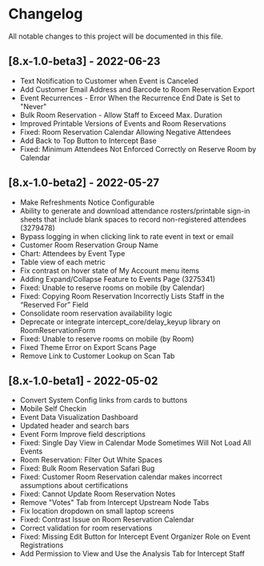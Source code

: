 # Changelog

All notable changes to this project will be documented in this file.

## [8.x-1.0-beta3] - 2022-06-23

- Text Notification to Customer when Event is Canceled
- Add Customer Email Address and Barcode to Room Reservation Export
- Event Recurrences - Error When the Recurrence End Date is Set to "Never"
- Bulk Room Reservation - Allow Staff to Exceed Max. Duration
- Improved Printable Versions of Events and Room Reservations
- Fixed: Room Reservation Calendar Allowing Negative Attendees
- Add Back to Top Button to Intercept Base
- Fixed: Minimum Attendees Not Enforced Correctly on Reserve Room by Calendar

## [8.x-1.0-beta2] - 2022-05-27

- Make Refreshments Notice Configurable
- Ability to generate and download attendance rosters/printable sign-in sheets that include blank spaces to record non-registered attendees (3279478)
- Bypass logging in when clicking link to rate event in text or email
- Customer Room Reservation Group Name
- Chart: Attendees by Event Type
- Table view of each metric
- Fix contrast on hover state of My Account menu items
- Adding Expand/Collapse Feature to Events Page (3275341)
- Fixed: Unable to reserve rooms on mobile (by Calendar)
- Fixed: Copying Room Reservation Incorrectly Lists Staff in the “Reserved For” Field
- Consolidate room reservation availability logic
- Deprecate or integrate intercept_core/delay_keyup library on RoomReservationForm
- Fixed: Unable to reserve rooms on mobile (by Room)
- Fixed Theme Error on Export Scans Page           
- Remove Link to Customer Lookup on Scan Tab

## [8.x-1.0-beta1] - 2022-05-02

- Convert System Config links from cards to buttons
- Mobile Self Checkin
- Event Data Visualization Dashboard
- Updated header and search bars
- Event Form Improve field descriptions
- Fixed: Single Day View in Calendar Mode Sometimes Will Not Load All Events
- Room Reservation: Filter Out White Spaces
- Fixed: Bulk Room Reservation Safari Bug
- Fixed: Customer Room Reservation calendar makes incorrect assumptions about certifications
- Fixed: Cannot Update Room Reservation Notes
- Remove "Votes" Tab from Intercept Upstream Node Tabs
- Fix location dropdown on small laptop screens
- Fixed: Contrast Issue on Room Reservation Calendar
- Correct validation for room reservations
- Fixed: Missing Edit Button for Intercept Event Organizer Role on Event Registrations
- Add Permission to View and Use the Analysis Tab for Intercept Staff